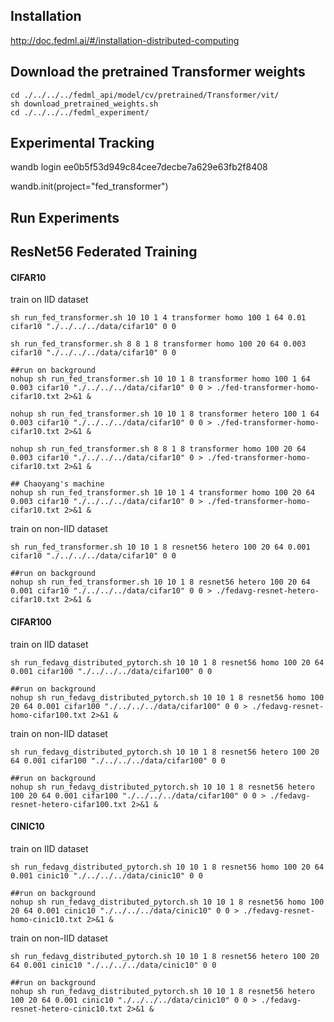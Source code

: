 ## Installation
http://doc.fedml.ai/#/installation-distributed-computing

## Download the pretrained Transformer weights
```
cd ./../../../fedml_api/model/cv/pretrained/Transformer/vit/
sh download_pretrained_weights.sh
cd ./../../../fedml_experiment/
```

## Experimental Tracking
wandb login ee0b5f53d949c84cee7decbe7a629e63fb2f8408

wandb.init(project="fed_transformer")

## Run Experiments

## ResNet56 Federated Training

#### CIFAR10
train on IID dataset 
```
sh run_fed_transformer.sh 10 10 1 4 transformer homo 100 1 64 0.01 cifar10 "./../../../data/cifar10" 0 0

sh run_fed_transformer.sh 8 8 1 8 transformer homo 100 20 64 0.003 cifar10 "./../../../data/cifar10" 0 0 

##run on background
nohup sh run_fed_transformer.sh 10 10 1 8 transformer homo 100 1 64 0.003 cifar10 "./../../../data/cifar10" 0 0 > ./fed-transformer-homo-cifar10.txt 2>&1 &

nohup sh run_fed_transformer.sh 10 10 1 8 transformer hetero 100 1 64 0.003 cifar10 "./../../../data/cifar10" 0 0 > ./fed-transformer-homo-cifar10.txt 2>&1 &

nohup sh run_fed_transformer.sh 8 8 1 8 transformer homo 100 20 64 0.003 cifar10 "./../../../data/cifar10" 0 > ./fed-transformer-homo-cifar10.txt 2>&1 &

## Chaoyang's machine
nohup sh run_fed_transformer.sh 10 10 1 4 transformer homo 100 20 64 0.003 cifar10 "./../../../data/cifar10" 0 > ./fed-transformer-homo-cifar10.txt 2>&1 &
```



train on non-IID dataset
```
sh run_fed_transformer.sh 10 10 1 8 resnet56 hetero 100 20 64 0.001 cifar10 "./../../../data/cifar10" 0 0

##run on background
nohup sh run_fed_transformer.sh 10 10 1 8 resnet56 hetero 100 20 64 0.001 cifar10 "./../../../data/cifar10" 0 0 > ./fedavg-resnet-hetero-cifar10.txt 2>&1 &
```


#### CIFAR100
train on IID dataset 
```
sh run_fedavg_distributed_pytorch.sh 10 10 1 8 resnet56 homo 100 20 64 0.001 cifar100 "./../../../data/cifar100" 0 0

##run on background
nohup sh run_fedavg_distributed_pytorch.sh 10 10 1 8 resnet56 homo 100 20 64 0.001 cifar100 "./../../../data/cifar100" 0 0 > ./fedavg-resnet-homo-cifar100.txt 2>&1 &
```

train on non-IID dataset
```
sh run_fedavg_distributed_pytorch.sh 10 10 1 8 resnet56 hetero 100 20 64 0.001 cifar100 "./../../../data/cifar100" 0 0

##run on background
nohup sh run_fedavg_distributed_pytorch.sh 10 10 1 8 resnet56 hetero 100 20 64 0.001 cifar100 "./../../../data/cifar100" 0 0 > ./fedavg-resnet-hetero-cifar100.txt 2>&1 &
```


#### CINIC10
train on IID dataset 
```
sh run_fedavg_distributed_pytorch.sh 10 10 1 8 resnet56 homo 100 20 64 0.001 cinic10 "./../../../data/cinic10" 0 0

##run on background
nohup sh run_fedavg_distributed_pytorch.sh 10 10 1 8 resnet56 homo 100 20 64 0.001 cinic10 "./../../../data/cinic10" 0 0 > ./fedavg-resnet-homo-cinic10.txt 2>&1 &
```

train on non-IID dataset
```
sh run_fedavg_distributed_pytorch.sh 10 10 1 8 resnet56 hetero 100 20 64 0.001 cinic10 "./../../../data/cinic10" 0 0

##run on background
nohup sh run_fedavg_distributed_pytorch.sh 10 10 1 8 resnet56 hetero 100 20 64 0.001 cinic10 "./../../../data/cinic10" 0 0 > ./fedavg-resnet-hetero-cinic10.txt 2>&1 &
```
